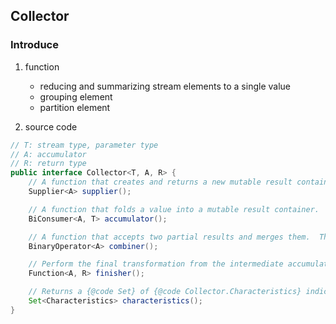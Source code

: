 ## Collector

### Introduce

1. function

   - reducing and summarizing stream elements to a single value
   - grouping element
   - partition element

2. source code

```java
// T: stream type, parameter type
// A: accumulator
// R: return type
public interface Collector<T, A, R> {
    // A function that creates and returns a new mutable result container.
    Supplier<A> supplier();

    // A function that folds a value into a mutable result container.
    BiConsumer<A, T> accumulator();

    // A function that accepts two partial results and merges them.  The
    BinaryOperator<A> combiner();

    // Perform the final transformation from the intermediate accumulation type  {@code A} to the final result type {@code R}.
    Function<A, R> finisher();

    // Returns a {@code Set} of {@code Collector.Characteristics} indicating the characteristics of this Collector.  This set should be immutable.
    Set<Characteristics> characteristics();
}
```

